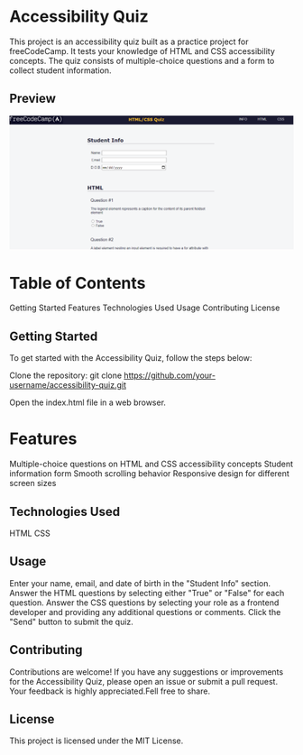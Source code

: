 # Accessibility Quiz

This project is an accessibility quiz built as a practice project for freeCodeCamp. It tests your knowledge of HTML and CSS accessibility concepts. The quiz consists of multiple-choice questions and a form to collect student information.

## Preview

![Preview](quiz.png)

# Table of Contents

Getting Started
Features
Technologies Used
Usage
Contributing
License

## Getting Started

To get started with the Accessibility Quiz, follow the steps below:

Clone the repository: git clone https://github.com/your-username/accessibility-quiz.git

Open the index.html file in a web browser.

# Features

Multiple-choice questions on HTML and CSS accessibility concepts
Student information form
Smooth scrolling behavior
Responsive design for different screen sizes

## Technologies Used

HTML
CSS

## Usage

Enter your name, email, and date of birth in the "Student Info" section.
Answer the HTML questions by selecting either "True" or "False" for each question.
Answer the CSS questions by selecting your role as a frontend developer and providing any additional questions or comments.
Click the "Send" button to submit the quiz.

## Contributing

Contributions are welcome! If you have any suggestions or improvements for the Accessibility Quiz, please open an issue or submit a pull request. Your feedback is highly appreciated.Fell free to share.

## License

This project is licensed under the MIT License.

